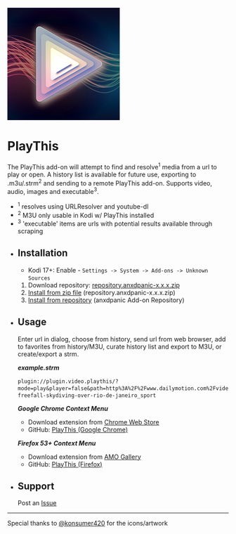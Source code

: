 ![PlayThis](https://raw.githubusercontent.com/anxdpanic/plugin.video.playthis/master/icon.png)
# PlayThis

The PlayThis add-on will attempt to find and resolve<sup>1</sup> media from a url to play or open. A history list is available for future use, exporting to .m3u/.strm<sup>2</sup> and sending to a remote PlayThis add-on. Supports video, audio, images and executable<sup>3</sup>.
* <sup>1</sup> resolves using URLResolver and youtube-dl
* <sup>2</sup> M3U only usable in Kodi w/ PlayThis installed
* <sup>3</sup> 'executable' items are urls with potential results available through scraping


- Installation
    -
    * Kodi 17+: Enable - `Settings -> System -> Add-ons -> Unknown Sources`
    1. Download repository: [repository.anxdpanic-x.x.x.zip](https://github.com/anxdpanic/_repository/raw/master/zips/repository.anxdpanic/repository.anxdpanic-0.9.4.zip)
    2. [Install from zip file](http://kodi.wiki/view/Add-on_manager#How_to_install_from_a_ZIP_file) (repository.anxdpanic-x.x.x.zip)
    3. [Install from repository](http://kodi.wiki/view/add-on_manager#How_to_install_add-ons_from_a_repository) (anxdpanic Add-on Repository)

- Usage
    -

    Enter url in dialog, choose from history, send url from web browser, add to favorites from history/M3U, curate history list and export to M3U, or create/export a strm.  

    _**example.strm**_
    ```
    plugin://plugin.video.playthis/?mode=play&player=false&path=http%3A%2F%2Fwww.dailymotion.com%2Fvideo%2Fx3ol7gj_incredible-freefall-skydiving-over-rio-de-janeiro_sport
    ```

    _**Google Chrome Context Menu**_

    - Download extension from [Chrome Web Store](https://chrome.google.com/webstore/detail/playthis/adddkaonokkecefokdanjpaamfajogel)
    - GitHub: [PlayThis \(Google Chrome\)](https://github.com/anxdpanic/PlayThis-Extension/tree/chrome#playthis-google-chrome)

    _**Firefox 53+ Context Menu**_

    - Download extension from [AMO Gallery](https://addons.mozilla.org/en-US/firefox/addon/playthis/)
    - GitHub: [PlayThis \(Firefox\)](https://github.com/anxdpanic/PlayThis-Extension/tree/firefox#playthis-firefox)

- Support
    -

    Post an [Issue](https://github.com/anxdpanic/plugin.video.playthis/issues)
---

Special thanks to [@konsumer420](https://twitter.com/konsumer420) for the icons/artwork

